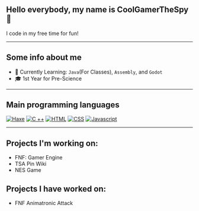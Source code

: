 ## Hello everybody, my name is CoolGamerTheSpy👋

I code in my free time for fun!

---------------------------------------

## Some info about me
- 🌱 Currently Learning: `Java`(For Classes), `Assembly`, and `Godot`
- 🎓 1st Year for Pre-Science
  
---------------------------------------

## Main programming languages
  [![Haxe](https://skillicons.dev/icons?i=haxe)](https://skillicons.dev)
  [![C ++](https://skillicons.dev/icons?i=cpp)](https://skillicons.dev)
  [![HTML](https://skillicons.dev/icons?i=html)](https://skillicons.dev)
  [![CSS](https://skillicons.dev/icons?i=css)](https://skillicons.dev)
  [![Javascript](https://skillicons.dev/icons?i=javascript)](https://skillicons.dev)
  
---------------------------------------

## Projects I'm working on:
- FNF: Gamer Engine
- TSA Pin Wiki
- NES Game

## Projects I have worked on:
- FNF Animatronic Attack
